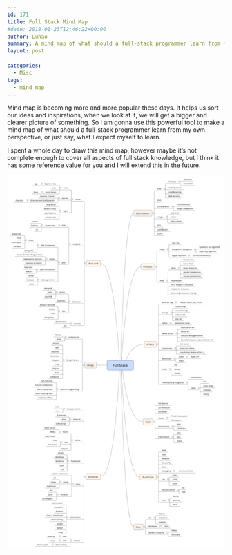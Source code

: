 ```yaml
---
id: 171
title: Full Stack Mind Map
#date: 2018-01-23T12:46:22+00:00
author: Luhao
summary: A mind map of what should a full-stack programmer learn from my own perspective, or just say, what I expect myself to learn.
layout: post

categories:
  - Misc
tags:
  - mind map
---
```


Mind map is becoming more and more popular these days. It helps us sort our ideas and inspirations, when we look at it, we will get a bigger and clearer picture of something. So I am gonna use this powerful tool to make a mind map of what should a full-stack programmer learn from my own perspective, or just say, what I expect myself to learn.

I spent a whole day to draw this mind map, however maybe it&#8217;s not complete enough to cover all aspects of full stack knowledge, but I think it has some reference value for you and I will extend this in the future.

![](/assets/img/uploads/2018/Full-Stack.png)
